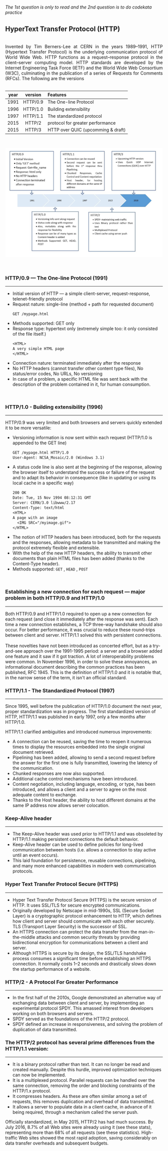 ###### The 1st question is only to read and the 2nd question is to do codekata practice

## HyperText Transfer Protocol (HTTP)
<br>

<div align="justify">Invented by Tim Berners-Lee at CERN in the years 1989–1991, HTTP (Hypertext Transfer Protocol) is the underlying communication protocol of World Wide Web. HTTP functions as a request–response protocol in the client–server computing model. HTTP standards are developed by the Internet Engineering Task Force (IETF) and the World Wide Web Consortium (W3C), culminating in the publication of a series of Requests for Comments (RFCs). The following are the versions</div> <br>       


| year   | version   |      Features                      |
| ------ |:---------:| :----------------------------------|
| 1991   | HTTP/0.9  | The One-line Protocol              |
| 1996   | HTTP/1.0  | Building extensibility             |
| 1997   | HTTP/1.1  | The standardized protocol          |
| 2015   | HTTP/2    | protocol for greater performance   | 
| 2015   | HTTP/3    | HTTP over QUIC (upcomming & draft) | 

<br>
 
 ![Timeline of HTTP](https://github.com/prasad66/Zen_Portal/blob/main/Day%202%2007-18/timeline.JPG)
  
 <br>
 
### HTTP/0.9 — The One-line Protocol (1991)
***
* Initial version of HTTP — a simple client-server, request-response, telenet-friendly protocol
* Request nature: single-line (method + path for requested document) <br>
   ``` 
   GET /mypage.html
   ```
* Methods supported: GET only
* Response type: hypertext only (extremely simple too: it only consisted of the file itself.)
   ``` 
  <HTML>
  A very simple HTML page
  </HTML>
   ```
* Connection nature: terminated immediately after the response
* No HTTP headers (cannot transfer other content type files), No status/error codes, No URLs, No versioning
* In case of a problem, a specific HTML file was sent back with the description of the problem contained in it, for human consumption.
<br>

### HTTP/1.0 - Building extensibility (1996)
***

HTTP/0.9 was very limited and both browsers and servers quickly extended it to be more versatile:

  * Versioning information is now sent within each request (HTTP/1.0 is appended to the GET line)
      ``` 
      GET /mypage.html HTTP/1.0
      User-Agent: NCSA_Mosaic/2.0 (Windows 3.1)
      ```
  * A status code line is also sent at the beginning of the response, allowing the browser itself to understand the success or failure of the request and to adapt its behavior in consequence (like in updating or using its local cache in a specific way)
      ``` 
      200 OK
      Date: Tue, 15 Nov 1994 08:12:31 GMT
      Server: CERN/3.0 libwww/2.17
      Content-Type: text/html
      <HTML>
      A page with an image
        <IMG SRC="/myimage.gif">
      </HTML>
       ```
  * The notion of HTTP headers has been introduced, both for the requests and the responses, allowing metadata to be transmitted and making the protocol extremely flexible and extensible.
  * With the help of the new HTTP headers, the ability to transmit other documents than plain HTML files has been added (thanks to the Content-Type header).
  * Methods supported:  ```GET``` , ```HEAD``` , ```POST```
  <br>

### Establishing a new connection for each request — major problem in both HTTP/0.9 and HTTP/1.0
***
<div align="jusitfy">Both HTTP/0.9 and HTTP/1.0 required to open up a new connection for each request (and close it immediately after the response was sent). Each time a new connection establishes, a TCP three-way handshake should also occur. For better performance, it was crucial to reduce these round-trips between client and server. HTTP/1.1 solved this with persistent connections.</div>
<br>
<div align="jusitfy">These novelties have not been introduced as concerted effort, but as a try-and-see approach over the 1991-1995 period: a server and a browser added one feature and it saw if it got traction. A lot of interoperability problems were common. In November 1996, in order to solve these annoyances, an informational document describing the common practices has been published, RFC 1945. This is the definition of HTTP/1.0 and it is notable that, in the narrow sense of the term, it isn't an official standard. </div>

### HTTP/1.1 - The Standardized Protocol (1997)
***
Since 1995, well before the publication of HTTP/1.0 document the next year, proper standardization was in progress. The first standardized version of HTTP, HTTP/1.1 was published in early 1997, only a few months after HTTP/1.0.

HTTP/1.1 clarified ambiguities and introduced numerous improvements:

  * A connection can be reused, saving the time to reopen it numerous times to display the resources embedded into the single original document retrieved.
  * Pipelining has been added, allowing to send a second request before the answer for the first one is fully transmitted, lowering the latency of the communication.
  * Chunked responses are now also supported.
  * Additional cache control mechanisms have been introduced.
  * Content negotiation, including language, encoding, or type, has been introduced, and allows a client and a server to agree on the most adequate content to exchange.
  * Thanks to the Host header, the ability to host different domains at the same IP address now allows server colocation.

### Keep-Alive header
***
  * The Keep-Alive header was used prior to HTTP/1.1 and was obsoleted by HTTP/1.1 making persistent connections the default behavior. 
  * Keep-Alive header can be used to define policies for long-lived communication between hosts (i.e. allows a connection to stay active until an event occurs). 
  * This laid foundation for persistence, reusable connections, pipelining, and many more enhanced capabilities in modern web communication protocols.

### Hyper Text Transfer Protocol Secure (HTTPS)
***

  * Hyper Text Transfer Protocol Secure (HTTPS) is the secure version of HTTP. It uses SSL/TLS for secure encrypted communications.
  * Originally developed by Netscape in mid-1990s, SSL (Secure Socket Layer) is a cryptographic protocol enhancement to HTTP, which defines how client and server should communicate with each other securely. TLS (Transport Layer Security) is the successor of SSL.
  * An HTTPS connection can protect the data transfer from the man-in-the-middle attacks and common security threats by providing bidirectional encryption for communications between a client and server.
  * Although HTTPS is secure by its design, the SSL/TLS handshake process consumes a significant time before establishing an HTTPS connection. It normally costs 1–2 seconds and drastically slows down the startup performance of a website.

### HTTP/2 - A Protocol For Greater Performance 
***
 * In the first half of the 2010s, Google demonstrated an alternative way of exchanging data between client and server, by implementing an experimental protocol SPDY. This amassed interest from developers working on both browsers and servers.  
 * SPDY served as the foundations of the HTTP/2 protocol.
 * SPDY defined an increase in responsiveness, and solving the problem of duplication of data transmitted.

### The HTTP/2 protocol has several prime differences from the HTTP/1.1 version:
***
 * It is a binary protocol rather than text. It can no longer be read and created manually. Despite this hurdle, improved optimization techniques can now be implemented.
 * It is a multiplexed protocol. Parallel requests can be handled over the same connection, removing the order and blocking constraints of the HTTP/1.x protocol.
 * It compresses headers. As these are often similar among a set of requests, this removes duplication and overhead of data transmitted.
 * It allows a server to populate data in a client cache, in advance of it being required, through a mechanism called the server push.

Officially standardized, in May 2015, HTTP/2 has had much success. By July 2016, 8.7% of all Web sites were already using it (see these stats), representing more than 68% of all requests (see these statistics). High-traffic Web sites showed the most rapid adoption, saving considerably on data transfer overheads and subsequent budgets.


 
